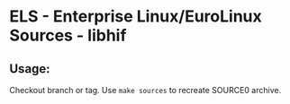 # ELS - Enterprise Linux/EuroLinux Sources - libhif
 
## Usage:
  Checkout branch or tag. Use `make sources` to recreate  SOURCE0 archive.
